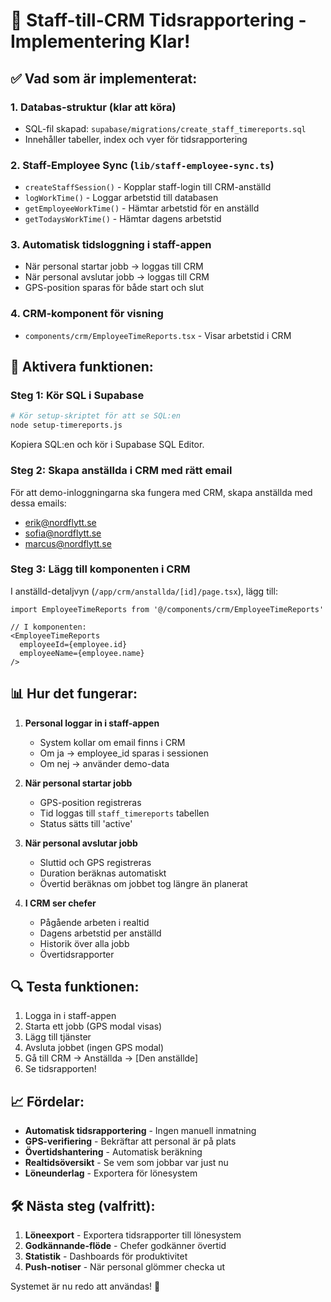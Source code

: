 # 🔗 Staff-till-CRM Tidsrapportering - Implementering Klar!

## ✅ Vad som är implementerat:

### 1. **Databas-struktur (klar att köra)**
- SQL-fil skapad: `supabase/migrations/create_staff_timereports.sql`
- Innehåller tabeller, index och vyer för tidsrapportering

### 2. **Staff-Employee Sync (`lib/staff-employee-sync.ts`)**
- `createStaffSession()` - Kopplar staff-login till CRM-anställd
- `logWorkTime()` - Loggar arbetstid till databasen
- `getEmployeeWorkTime()` - Hämtar arbetstid för en anställd
- `getTodaysWorkTime()` - Hämtar dagens arbetstid

### 3. **Automatisk tidsloggning i staff-appen**
- När personal startar jobb → loggas till CRM
- När personal avslutar jobb → loggas till CRM
- GPS-position sparas för både start och slut

### 4. **CRM-komponent för visning**
- `components/crm/EmployeeTimeReports.tsx` - Visar arbetstid i CRM

## 🚀 Aktivera funktionen:

### Steg 1: Kör SQL i Supabase
```bash
# Kör setup-skriptet för att se SQL:en
node setup-timereports.js
```

Kopiera SQL:en och kör i Supabase SQL Editor.

### Steg 2: Skapa anställda i CRM med rätt email
För att demo-inloggningarna ska fungera med CRM, skapa anställda med dessa emails:
- erik@nordflytt.se
- sofia@nordflytt.se  
- marcus@nordflytt.se

### Steg 3: Lägg till komponenten i CRM
I anställd-detaljvyn (`/app/crm/anstallda/[id]/page.tsx`), lägg till:

```tsx
import EmployeeTimeReports from '@/components/crm/EmployeeTimeReports'

// I komponenten:
<EmployeeTimeReports 
  employeeId={employee.id} 
  employeeName={employee.name} 
/>
```

## 📊 Hur det fungerar:

1. **Personal loggar in i staff-appen**
   - System kollar om email finns i CRM
   - Om ja → employee_id sparas i sessionen
   - Om nej → använder demo-data

2. **När personal startar jobb**
   - GPS-position registreras
   - Tid loggas till `staff_timereports` tabellen
   - Status sätts till 'active'

3. **När personal avslutar jobb**
   - Sluttid och GPS registreras
   - Duration beräknas automatiskt
   - Övertid beräknas om jobbet tog längre än planerat

4. **I CRM ser chefer**
   - Pågående arbeten i realtid
   - Dagens arbetstid per anställd
   - Historik över alla jobb
   - Övertidsrapporter

## 🔍 Testa funktionen:

1. Logga in i staff-appen
2. Starta ett jobb (GPS modal visas)
3. Lägg till tjänster
4. Avsluta jobbet (ingen GPS modal)
5. Gå till CRM → Anställda → [Den anställde]
6. Se tidsrapporten!

## 📈 Fördelar:

- **Automatisk tidsrapportering** - Ingen manuell inmatning
- **GPS-verifiering** - Bekräftar att personal är på plats
- **Övertidshantering** - Automatisk beräkning
- **Realtidsöversikt** - Se vem som jobbar var just nu
- **Löneunderlag** - Exportera för lönesystem

## 🛠️ Nästa steg (valfritt):

1. **Löneexport** - Exportera tidsrapporter till lönesystem
2. **Godkännande-flöde** - Chefer godkänner övertid
3. **Statistik** - Dashboards för produktivitet
4. **Push-notiser** - När personal glömmer checka ut

Systemet är nu redo att användas! 🎉